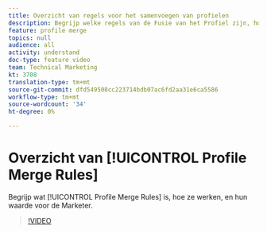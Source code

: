 ```yaml
---
title: Overzicht van regels voor het samenvoegen van profielen
description: Begrijp welke regels van de Fusie van het Profiel zijn, hoe zij, en hun waarde aan de Marketer werken.
feature: profile merge
topics: null
audience: all
activity: understand
doc-type: feature video
team: Technical Marketing
kt: 3708
translation-type: tm+mt
source-git-commit: dfd549508cc223714bdb07ac6fd2aa31e6ca5586
workflow-type: tm+mt
source-wordcount: '34'
ht-degree: 0%

---
```



# Overzicht van [!UICONTROL Profile Merge Rules]

Begrijp wat [!UICONTROL Profile Merge Rules] is, hoe ze werken, en hun waarde voor de Marketer.

>[!VIDEO](https://video.tv.adobe.com/v/28974/?quality=12)
